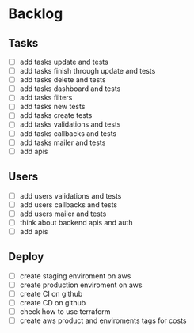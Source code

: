 # Backlog

## Tasks
- [ ] add tasks update and tests
- [ ] add tasks finish through update and tests
- [ ] add tasks delete and tests
- [ ] add tasks dashboard and tests
- [ ] add tasks filters
- [ ] add tasks new tests
- [ ] add tasks create tests
- [ ] add tasks validations and tests
- [ ] add tasks callbacks and tests
- [ ] add tasks mailer and tests
- [ ] add apis

## Users
- [ ] add users validations and tests
- [ ] add users callbacks and tests
- [ ] add users mailer and tests
- [ ] think about backend apis and auth
- [ ] add apis

## Deploy
- [ ] create staging enviroment on aws
- [ ] create production enviroment on aws
- [ ] create CI on github
- [ ] create CD on github
- [ ] check how to use terraform
- [ ] create aws product and enviroments tags for costs

